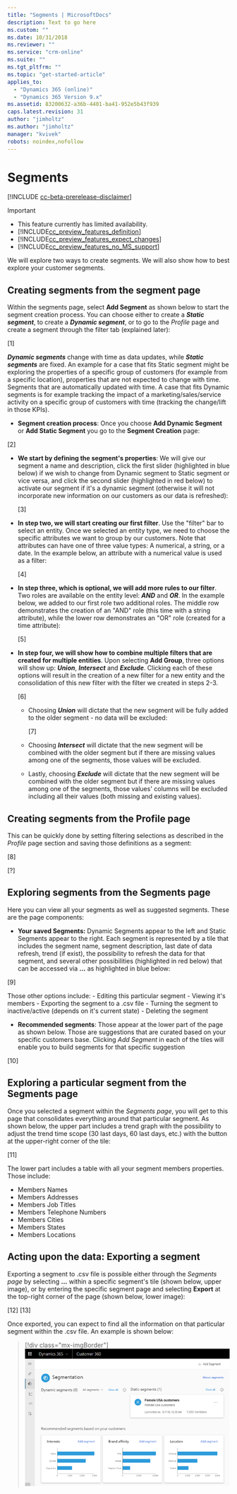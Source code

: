 ```yaml
---
title: "Segments | MicrosoftDocs"
description: Text to go here
ms.custom: ""
ms.date: 10/31/2018
ms.reviewer: ""
ms.service: "crm-online"
ms.suite: ""
ms.tgt_pltfrm: ""
ms.topic: "get-started-article"
applies_to: 
  - "Dynamics 365 (online)"
  - "Dynamics 365 Version 9.x"
ms.assetid: 83200632-a36b-4401-ba41-952e5b43f939
caps.latest.revision: 31
author: "jimholtz"
ms.author: "jimholtz"
manager: "kvivek"
robots: noindex,nofollow
---
```

# Segments

[!INCLUDE [cc-beta-prerelease-disclaimer](../includes/cc-beta-prerelease-disclaimer.md)]

> [!IMPORTANT]
> - This feature currently has limited availability.
> - [!INCLUDE[cc_preview_features_definition](../includes/cc-preview-features-definition.md)]  
> - [!INCLUDE[cc_preview_features_expect_changes](../includes/cc-preview-features-expect-changes.md)]  
> - [!INCLUDE[cc_preview_features_no_MS_support](../includes/cc-preview-features-no-ms-support.md)]  

We will explore two ways to create segments. We will also show how to best explore your customer segments.

## Creating segments from the segment page
Within the segments page, select **Add Segment** as shown below to start the segment creation process. You can choose either to create a  ***Static segment***, to create a ***Dynamic segment***, or to go to the *Profile* page and create a segment through the filter tab (explained later):

[1]


***Dynamic segments*** change with time as data updates, while ***Static segments*** are fixed. An example for a case that fits Static segment might be exploring the properties of a specific group of customers (for example from a specific location), properties that are not expected to change with time. Segments that are automatically updated with time. A case that fits Dynamic segments is for example tracking the impact of a marketing/sales/service activity on a specific group of customers with time (tracking the change/lift in those KPIs).

- **Segment creation process**:
Once you choose **Add Dynamic Segment** or **Add Static Segment** you go to the **Segment Creation** page:

[2]

   - **We start by defining the segment's properties**: We will give our segment a name and description, click the first slider (highlighted in blue below) if we wish to change from Dynamic segment to Static segment or vice versa, and click the second slider (highlighted in red below) to activate our segment if it's a dynamic segment (otherwise it will not incorporate new information on our customers as our data is refreshed):
     
     [3]
     
   - **In step two, we will start creating our first filter**. Use the "filter" bar to select an entity. Once we selected an entity type, we need to choose the specific attributes we want to group by our customers. Note that attributes can have one of three value types: A numerical, a string, or a date. In the example below, an attribute with a numerical value is used as a filter:
     
     [4]
     
   - **In step three, which is optional, we will add more rules to our filter**. Two roles are available on the entity level: 
     ***AND*** and ***OR***. In the example below, we added to our first role two additional roles. The middle row demonstrates the 
     creation of an "AND" role (this time with a string attribute), while the lower row demonstrates an "OR" role (created for a time 
     attribute):
     
     [5]
     
   - **In step four, we will show how to combine multiple filters that are created for multiple entities**. Upon selecting **Add Group**, three options will show up: ***Union***, ***Intersect*** and ***Exclude***. Clicking each of these options will result in the creation of a new filter for a new entity and the consolidation of this new filter with the filter we created in steps 2-3. 
   
     [6]
   
        - Choosing ***Union*** will dictate that the new segment will be fully added to the older segment - no data will be excluded:
       
          [7]

       - Choosing ***Intersect*** will dictate that the new segment will be combined with the older segment but if there are missing values among one of the segments, those values will be excluded.

       - Lastly, choosing ***Exclude*** will dictate that the new segment will be combined with the older segment but if there are missing values among one of the segments, those values' columns will be excluded including all their values (both missing and existing values).

## Creating segments from the Profile page
This can be quickly done by setting filtering selections as described in the *Profile* page section and saving those definitions as a segment:

[8]

[?]

## Exploring segments from the Segments page
Here you can view all your segments as well as suggested segments. These are the page components:
- **Your saved Segments:** Dynamic Segments appear to the left and Static Segments appear to the right. Each segment is represented by a tile that includes the segment name, segment description, last date of data refresh, trend (if exist), the possibility to refresh the data for that segment, and several other possibilities (highlighted in red below) that can be accessed via  <b>...</b> as highlighted in blue below:

[9]

Those other options include:
    - Editing this particular segment
    - Viewing it's members
    - Exporting the segment to a .csv file
    - Turning the segment to inactive/active (depends on it's current state)
    - Deleting the segment
    
- **Recommended segments**: Those appear at the lower part of the page as shown below. Those are suggestions that are curated based on your specific customers base. Clicking *Add Segment* in each of the tiles will enable you to build segments for that specific suggestion

[10]

## Exploring a particular segment from the Segments page
Once you selected a segment within the *Segments page*, you will get to this page that consolidates everything around that particular segment. As shown below, the upper part includes a trend graph with the possibility to adjust the trend time scope (30 last days, 60 last days, etc.) with the button at the upper-right corner of the tile:

[11]

The lower part includes a table with all your segment members properties. Those include: 
- Members Names
- Members Addresses
- Members Job Titles
- Members Telephone Numbers
- Members Cities
- Members States
- Members Locations

## Acting upon the data: Exporting a segment
Exporting a segment to .csv file is possible either through the *Segments page* by selecting <b>...</b> within a specific segment's tile (shown below, upper image), or by entering the specific segment page and selecting **Export** at the top-right corner of the page (shown below, lower image):

[12]
[13]

Once exported, you can expect to find all the information on that particular segment within the .csv file. An example is shown below:

> [!div class="mx-imgBorder"] 
> ![](media/segmentation-page.png "Segmentation page")
